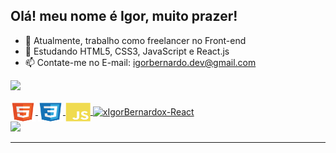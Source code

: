 ## Olá! meu nome é Igor, muito prazer!

- 🔭 Atualmente, trabalho como freelancer no Front-end
- 🌱 Estudando HTML5, CSS3, JavaScript e React.js
- 📫 Contate-me no E-mail: igorbernardo.dev@gmail.com
<div align="left">
  <a href="https://github.com/xIgorBernardox">
  <img height="131em" src="https://github-readme-stats.vercel.app/api?username=xIgorBernardox&show_icons=true&theme=github_dark&include_all_commits=true&count_private=true"/>
  <!--<img height="130em" src="https://github-readme-stats.vercel.app/api/top-langs/?username=xIgorBernardox&layout=compact&langs_count=3&theme=github_dark"/>-->
</div>
<div style="display: inline_block"><br>
  <img align="center" alt="xIgorBernardox-HTML" height="30" width="40" src="https://raw.githubusercontent.com/devicons/devicon/master/icons/html5/html5-original.svg">
  <img align="center" alt="xIgorBernardox-CSS" height="30" width="40" src="https://raw.githubusercontent.com/devicons/devicon/master/icons/css3/css3-original.svg">
  <img align="center" alt="xIgorBernardox-Js" height="30" width="40" src="https://raw.githubusercontent.com/devicons/devicon/master/icons/javascript/javascript-plain.svg">
  <img align="center" alt="xIgorBernardox-React" height="30" width="40" src="https://cdn.jsdelivr.net/gh/devicons/devicon/icons/react/react-original.svg" />
</div>
<div> 
  <!--<a href="https://discord.gg/Igor Bernardo#8897" target="_blank"><img src="https://img.shields.io/badge/Discord-7289DA?style=for-the-badge&logo=discord&logoColor=white" target="_blank"></a> --> 
  <a href = "mailto:igorbernardo.dev@gmail.com"><img src="https://img.shields.io/badge/Gmail-D14836?style=for-the-badge&logo=gmail&logoColor=white" target="_blank"></a>
</div>
  <hr>
